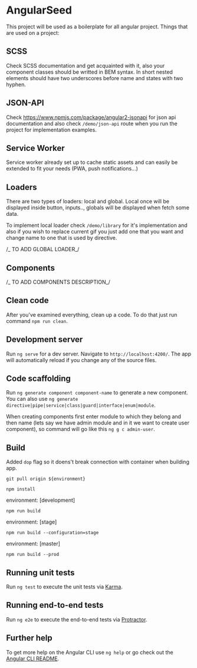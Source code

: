 # AngularSeed

This project will be used as a boilerplate for all angular project. Things that are used on a project:

## SCSS

Check SCSS documentation and get acquainted with it, also your component classes should be writted in BEM syntax. In short nested elements should have two underscores before name and states with two hyphen.

<nav class="navigation">
<a [class.navigation__button--active]="active " class="navigation__button"></a>
</nav>

## JSON-API

Check https://www.npmjs.com/package/angular2-jsonapi for json api documentation and also check `/demo/json-api` route when you run the project for implementation examples.

## Service Worker

Service worker already set up to cache static assets and can easily be extended to fit your needs (PWA, push notifications...)

## Loaders

There are two types of loaders: local and global. Local once will be displayed inside button, inputs.., globals will be displayed when fetch some data.

To implement local loader check `/demo/library` for it's implementation and also if you wish to replace current gif you just add one that you want and change name to one that is used by directive.

/_ TO ADD GLOBAL LOADER_/

## Components

/_ TO ADD COMPONENTS DESCRIPTION_/

## Clean code

After you've examined everything, clean up a code. To do that just run command `npm run clean`.

## Development server

Run `ng serve` for a dev server. Navigate to `http://localhost:4200/`. The app will automatically reload if you change any of the source files.

## Code scaffolding

Run `ng generate component component-name` to generate a new component. You can also use `ng generate directive|pipe|service|class|guard|interface|enum|module`.

When creating components first enter module to which they belong and then name (lets say we have admin module and in it we want to create user component), so command will go like this `ng g c admin-user`.

## Build

Added `dop` flag so it doens't break connection with container when building app.

`git pull origin ${environment}`

`npm install`

environment: [development]

`npm run build`

environment: [stage]

`npm run build --configuration=stage`

environment: [master]

`npm run build --prod`

## Running unit tests

Run `ng test` to execute the unit tests via [Karma](https://karma-runner.github.io).

## Running end-to-end tests

Run `ng e2e` to execute the end-to-end tests via [Protractor](http://www.protractortest.org/).

## Further help

To get more help on the Angular CLI use `ng help` or go check out the [Angular CLI README](https://github.com/angular/angular-cli/blob/master/README.md).
